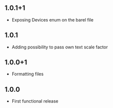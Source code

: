 ## 1.0.1+1

* Exposing Devices enum on the barel file

## 1.0.1

* Adding possibility to pass own text scale factor

## 1.0.0+1

* Formatting files

## 1.0.0

* First functional release
